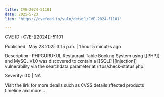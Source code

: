 ```yaml
---
title: CVE-2024-51101
date: 2025-5-23
lien: "https://cvefeed.io/vuln/detail/CVE-2024-51101"

---
```


CVE ID : CVE-[[2024]]-51101

Published :  May 23
2025
3:15 p.m. | 1 hour
5 minutes ago

Description : PHPGURUKUL Restaurant Table Booking System using [[PHP]] and MySQL v1.0 was discovered to contain a [[SQL]] [[injection]] vulnerability via the searchdata parameter at /rtbs/check-status.php.

Severity: 0.0 | NA

Visit the link for more details
such as CVSS details
affected products
timeline
and more...
